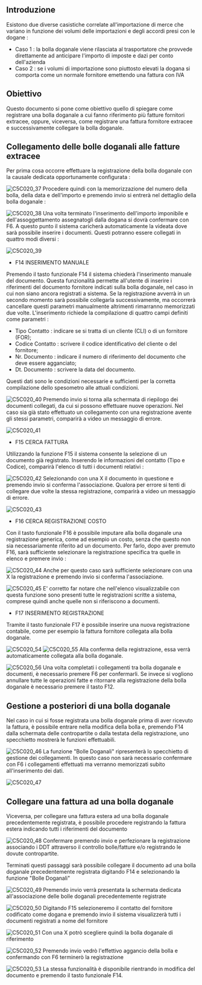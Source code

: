 ## Introduzione

Esistono due diverse casistiche correlate all'importazione di merce che variano in funzione dei volumi delle importazioni e degli accordi presi con le dogane : 

-  Caso 1 :  la bolla doganale viene rilasciata al trasportatore che provvede direttamente ad anticipare l'importo di imposte e dazi per conto dell'azienda
-  Caso 2 :  se i volumi di importazione sono piuttosto elevati la dogana si comporta come un normale fornitore emettendo una fattura con IVA


## Obiettivo

Questo documento si pone come obiettivo quello di spiegare come registrare una bolla doganale a cui fanno riferimento più fatture fornitori extracee, oppure, viceversa, come registrare una fattura fornitore extracee e successivamente collegare la bolla doganale.


## Collegamento delle bolle doganali alle fatture extracee

Per prima cosa occorre effettuare la registrazione della bolla doganale con la causale dedicata opportunamente configurata : 

![C5C020_37](https://doc.smeup.com/immagini/MBDOC_OPE-C5C020_02/C5C020_37.png)
Procedere quindi con la memorizzazione del numero della bolla, della data e dell'importo e premendo invio si entrerà nel dettaglio della bolla doganale : 

![C5C020_38](https://doc.smeup.com/immagini/MBDOC_OPE-C5C020_02/C5C020_38.png)
Una volta terminato l'inserimento dell'importo imponibile e dell'assoggettamento assegnatogli dalla dogana si dovrà confermare con F6. A questo punto il sistema caricherà automaticamente la videata dove sarà possibile inserire i documenti. Questi potranno essere collegati in quattro modi diversi : 

![C5C020_39](https://doc.smeup.com/immagini/MBDOC_OPE-C5C020_02/C5C020_39.png)
-  F14 INSERIMENTO MANUALE

Premendo il tasto funzionale F14 il sistema chiederà l'inserimento manuale del documento. Questa funzionalità permette all'utente di inserire i riferimenti del documento fornitore indicati sulla bolla doganale, nel caso in cui non siano ancora registrati a sistema. Se la registrazione avverrà in un secondo momento sarà possibile collegarla successivamente, ma occorrerà cancellare questi parametri manualmente altrimenti rimarranno memorizzati due volte.
L'inserimento richiede la compilazione di quattro campi definiti come parametri : 

-  Tipo Contatto :  indicare se si tratta di un cliente (CLI) o di un fornitore (FOR);
-  Codice Contatto :  scrivere il codice identificativo del cliente o del fornitore;
-  Nr. Documento :  indicare il numero di riferimento del documento che deve essere agganciato;
-  Dt. Documento :  scrivere la data del documento.

Questi dati sono le condizioni necessarie e sufficienti per la corretta compilazione dello spesometro alle attuali condizioni.

![C5C020_40](https://doc.smeup.com/immagini/MBDOC_OPE-C5C020_02/C5C020_40.png)
Premendo invio si torna alla schermata di riepilogo dei documenti collegati, da cui si possono effettuare nuove operazioni. Nel caso sia già stato effettuato un collegamento con una registrazione avente gli stessi parametri, comparirà a video un messaggio di errore.

![C5C020_41](https://doc.smeup.com/immagini/MBDOC_OPE-C5C020_02/C5C020_41.png)

-  F15 CERCA FATTURA

Utilizzando la funzione F15 il sistema consente la selezione di un documento già registrato. Inserendo le informazioni del contatto (Tipo e Codice), comparirà l'elenco di tutti i documenti relativi : 

![C5C020_42](https://doc.smeup.com/immagini/MBDOC_OPE-C5C020_02/C5C020_42.png)
Selezionando con una X il documento in questione e premendo invio si conferma l'associazione. Qualora per errore si tenti di collegare due volte la stessa registrazione, comparirà a video un messaggio di errore.

![C5C020_43](https://doc.smeup.com/immagini/MBDOC_OPE-C5C020_02/C5C020_43.png)

-  F16 CERCA REGISTRAZIONE COSTO

Con il tasto funzionale F16 è possibile imputare alla bolla doganale una registrazione generica, come ad esempio un costo, senza che questo non sia necessariamente riferito ad un documento. Per farlo, dopo aver premuto F16, sarà sufficiente selezionare la registrazione specifica tra quelle in elenco e premere invio : 

![C5C020_44](https://doc.smeup.com/immagini/MBDOC_OPE-C5C020_02/C5C020_44.png)
Anche per questo caso sarà sufficiente selezionare con una X la registrazione e premendo invio si conferma l'associazione.

![C5C020_45](https://doc.smeup.com/immagini/MBDOC_OPE-C5C020_02/C5C020_45.png)
E' corretto far notare che nell'elenco visualizzabile con questa funzione sono presenti tutte le registrazioni scritte a sistema, comprese quindi anche quelle non si riferiscono a documenti.


-  F17 INSERIMENTO REGISTRAZIONE

Tramite il tasto funzionale F17 è possibile inserire una nuova registrazione contabile, come per esempio la fattura fornitore collegata alla bolla doganale.

![C5C020_54](https://doc.smeup.com/immagini/MBDOC_OPE-C5C020_02/C5C020_54.png)
![C5C020_55](https://doc.smeup.com/immagini/MBDOC_OPE-C5C020_02/C5C020_55.png)
Alla conferma della registrazione, essa verrà automaticamente collegata alla bolla doganale.

![C5C020_56](https://doc.smeup.com/immagini/MBDOC_OPE-C5C020_02/C5C020_56.png)
Una volta completati i collegamenti tra bolla doganale e documenti, è necessario premere F6 per confermarli. Se invece si vogliono annullare tutte le operazioni fatte e ritornare alla registrazione della bolla doganale è necessario premere il tasto F12.

## Gestione a posteriori di una bolla doganale

Nel caso in cui si fosse registrata una bolla doganale prima di aver ricevuto la fattura, è possibile entrare nella modifica della bolla e, premendo F14 dalla schermata delle contropartite o dalla testata della registrazione, uno specchietto mostrerà le funzioni effettuabili.

![C5C020_46](https://doc.smeup.com/immagini/MBDOC_OPE-C5C020_02/C5C020_46.png)
La funzione "Bolle Doganali" ripresenterà lo specchietto di gestione dei collegamenti. In questo caso non sarà necessario confermare con F6 i collegamenti effettuati ma verranno memorizzati subito all'inserimento dei dati.

![C5C020_47](https://doc.smeup.com/immagini/MBDOC_OPE-C5C020_02/C5C020_47.png)

## Collegare una fattura ad una bolla doganale

Viceversa, per collegare una fattura estera ad una bolla doganale precedentemente registrata, è possibile procedere registrando la fattura estera indicando tutti i riferimenti del documento

![C5C020_48](https://doc.smeup.com/immagini/MBDOC_OPE-C5C020_02/C5C020_48.png)
Confermare premendo invio e perfezionare la registrazione associando i DDT attraverso il controllo bolle/fatture e/o registrando le dovute contropartite.

Terminati questi passaggi sarà possibile collegare il documento ad una bolla doganale precedentemente registrata digitando F14 e selezionando la funzione "Bolle Doganali"

![C5C020_49](https://doc.smeup.com/immagini/MBDOC_OPE-C5C020_02/C5C020_49.png)
Premendo invio verrà presentata la schermata dedicata all'associazione delle bolle doganali precedentemente registrate

![C5C020_50](https://doc.smeup.com/immagini/MBDOC_OPE-C5C020_02/C5C020_50.png)
Digitando F15 selezioneremo il contatto del fornitore codificato come dogana e premendo invio il sistema visualizzerà tutti i documenti registrati a nome del fornitore

![C5C020_51](https://doc.smeup.com/immagini/MBDOC_OPE-C5C020_02/C5C020_51.png)
Con una X potrò scegliere quindi la bolla doganale di riferimento

![C5C020_52](https://doc.smeup.com/immagini/MBDOC_OPE-C5C020_02/C5C020_52.png)
Premendo invio vedrò l'effettivo aggancio della bolla e confermando con F6 terminerò la registrazione

![C5C020_53](https://doc.smeup.com/immagini/MBDOC_OPE-C5C020_02/C5C020_53.png)
La stessa funzionalità è disponibile rientrando in modifica del documento e premendo il tasto funzionale F14.



